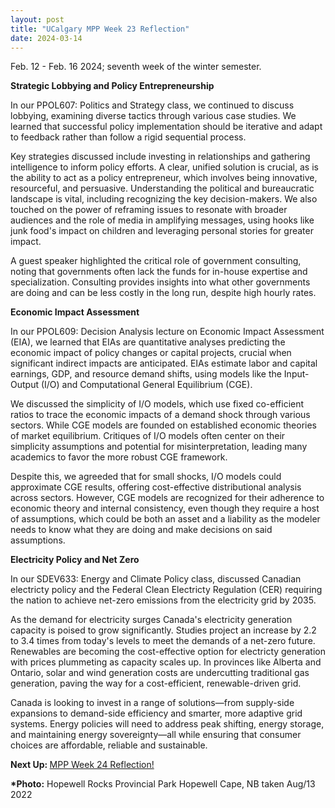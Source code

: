 ```yaml
---
layout: post
title: "UCalgary MPP Week 23 Reflection"
date: 2024-03-14
---
```


<!-- wp:paragraph -->
<p>Feb. 12 - Feb. 16 2024; seventh week of the winter semester.</p>
<!-- /wp:paragraph -->

<!-- wp:paragraph -->
<p><strong>Strategic Lobbying and Policy Entrepreneurship</strong></p>
<!-- /wp:paragraph -->

<!-- wp:paragraph -->
<p>In our PPOL607: Politics and Strategy class, we continued to discuss lobbying, examining diverse tactics through various case studies. We learned that successful policy implementation should be iterative and adapt to feedback rather than follow a rigid sequential process.</p>
<!-- /wp:paragraph -->

<!-- wp:paragraph -->
<p>Key strategies discussed include investing in relationships and gathering intelligence to inform policy efforts. A clear, unified solution is crucial, as is the ability to act as a policy entrepreneur, which involves being innovative, resourceful, and persuasive. Understanding the political and bureaucratic landscape is vital, including recognizing the key decision-makers. We also touched on the power of reframing issues to resonate with broader audiences and the role of media in amplifying messages, using hooks like junk food's impact on children and leveraging personal stories for greater impact.</p>
<!-- /wp:paragraph -->

<!-- wp:paragraph -->
<p>A guest speaker highlighted the critical role of government consulting, noting that governments often lack the funds for in-house expertise and specialization. Consulting provides insights into what other governments are doing and can be less costly in the long run, despite high hourly rates. </p>
<!-- /wp:paragraph -->

<!-- wp:paragraph -->
<p><strong>Economic Impact Assessment</strong></p>
<!-- /wp:paragraph -->

<!-- wp:paragraph -->
<p>In our PPOL609: Decision Analysis lecture on Economic Impact Assessment (EIA), we learned that EIAs are quantitative analyses predicting the economic impact of policy changes or capital projects, crucial when significant indirect impacts are anticipated. EIAs estimate labor and capital earnings, GDP, and resource demand shifts, using models like the Input-Output (I/O) and Computational General Equilibrium (CGE).</p>
<!-- /wp:paragraph -->

<!-- wp:paragraph -->
<p>We discussed the simplicity of I/O models, which use fixed co-efficient ratios to trace the economic impacts of a demand shock through various sectors. While CGE models are founded on established economic theories of market equilibrium. Critiques of I/O models often center on their simplicity assumptions and potential for misinterpretation, leading many academics to favor the more robust CGE framework.</p>
<!-- /wp:paragraph -->

<!-- wp:paragraph -->
<p>Despite this, we agreeded that for small shocks, I/O models could approximate CGE results, offering cost-effective distributional analysis across sectors. However, CGE models are recognized for their adherence to economic theory and internal consistency, even though they require a host of assumptions, which could be both an asset and a liability as the modeler needs to know what they are doing and make decisions on said assumptions.</p>
<!-- /wp:paragraph -->

<!-- wp:paragraph -->
<p><strong>Electricity Policy and Net Zero</strong></p>
<!-- /wp:paragraph -->

<!-- wp:paragraph -->
<p>In our SDEV633: Energy and Climate Policy class, discussed Canadian electricty policy and the Federal Clean Electricty Regulation (CER) requiring the nation to achieve net-zero emissions from the electricity grid by 2035. </p>
<!-- /wp:paragraph -->

<!-- wp:paragraph -->
<p>As the demand for electricity surges Canada's electricity generation capacity is poised to grow significantly. Studies project an increase by 2.2 to 3.4 times from today's levels to meet the demands of a net-zero future. Renewables are becoming the cost-effective option for electricty generation  with prices plummeting as capacity scales up. In provinces like Alberta and Ontario, solar and wind generation costs are undercutting traditional gas generation, paving the way for a cost-efficient, renewable-driven grid.</p>
<!-- /wp:paragraph -->

<!-- wp:paragraph -->
<p>Canada is looking to invest in a range of solutions—from supply-side expansions to demand-side efficiency and smarter, more adaptive grid systems. Energy policies will need to address peak shifting, energy storage, and maintaining energy sovereignty—all while ensuring that consumer choices are affordable, reliable and sustainable.</p>
<!-- /wp:paragraph -->

<!-- wp:paragraph -->
<p><strong>Next Up: </strong><a href="https://ahmedelmeligy.com/2024/09/02/ucalgary-mpp-week-24-reflection/" target="_blank" rel="noreferrer noopener">MPP Week 24 Reflection!</a></p>
<!-- /wp:paragraph -->

<!-- wp:paragraph -->
<p><strong>*Photo:</strong>&nbsp;Hopewell Rocks Provincial Park Hopewell Cape, NB&nbsp;taken Aug/13 2022</p>
<!-- /wp:paragraph -->
